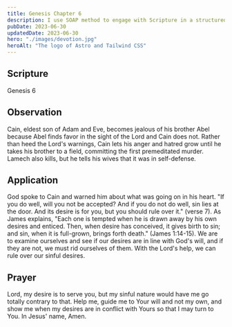 ```yaml
---
title: Genesis Chapter 6
description: I use SOAP method to engage with Scripture in a structured and meaningful way, allowing it to guide my actions, and strengthen relationship with God.
pubDate: 2023-06-30
updatedDate: 2023-06-30
hero: "./images/devotion.jpg"
heroAlt: "The logo of Astro and Tailwind CSS"
---
```


## Scripture

  

Genesis 6
  

## Observation

Cain, eldest son of Adam and Eve, becomes jealous of his brother Abel because Abel finds favor in the sight of the Lord and Cain does not.  Rather than heed the Lord's warnings, Cain lets his anger and hatred grow until he takes his brother to a field, committing the first premeditated murder.  Lamech also kills, but he tells his wives that it was in self-defense.

  


## Application

God spoke to Cain and warned him about what was going on in his heart. "If you do well, will you not be accepted? And if you do not do well, sin lies at the door.  And its desire is for you, but you should rule over it." (verse 7).  As James explains, "Each one is tempted when he is drawn away by his own desires and enticed.  Then, when desire has conceived, it gives birth to sin; and sin, when it is full-grown, brings forth death." (James 1:14-15).  We are to examine ourselves and see if our desires are in line with God's will, and if they are not, we must rid ourselves of them.  With the Lord's help, we can rule over our sinful desires.



  

## Prayer

Lord, my desire is to serve you, but my sinful nature would have me go totally contrary to that.  Help me, guide me to Your will and not my own, and show me when my desires are in conflict with Yours so that I may turn to You.  In Jesus' name, Amen.
